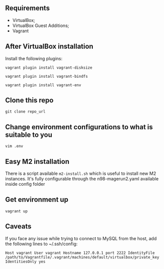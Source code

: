 ## Requirements

- VirtualBox;
- VirtualBox Guest Additions;
- Vagrant

## After VirtualBox installation

Install the following plugins:

`vagrant plugin install vagrant-disksize`

`vagrant plugin install vagrant-bindfs`

`vagrant plugin install vagrant-env`

## Clone this repo

`git clone repo_url`

## Change environment configurations to what is suitable to you

`vim .env`

## Easy M2 installation

There is a script available `m2-install.sh` which is useful to install new M2 instances. It's fully configurable through the n98-magerun2.yaml available inside config folder

## Get environment up

`vagrant up`

## Caveats

If you face any issue while trying to connect to MySQL from the host, add the following lines to ~/.ssh/config:

`Host vagrant
    User vagrant
    Hostname 127.0.0.1
    port 2222
    IdentityFile /path/to/Vagrantfile/.vagrant/machines/default/virtualbox/private_key
    IdentitiesOnly yes`
